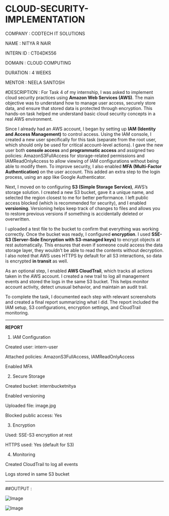# CLOUD-SECURITY-IMPLEMENTATION

COMPANY : CODTECH IT SOLUTIONS

NAME : NITYA R NAIR

INTERN ID : CT04DK556

DOMAIN : CLOUD COMPUTING

DURATION : 4 WEEKS

MENTOR : NEELA SANTOSH

#DESCRIPTION :
For Task 4 of my internship, I was asked to implement cloud security practices using **Amazon Web Services (AWS)**. The main objective was to understand how to manage user access, securely store data, and ensure that stored data is protected through encryption. This hands-on task helped me understand basic cloud security concepts in a real AWS environment.

Since I already had an AWS account, I began by setting up **IAM (Identity and Access Management)** to control access. Using the IAM console, I created a new user specifically for this task (separate from the root user, which should only be used for critical account-level actions). I gave the new user both **console access** and **programmatic access** and assigned two policies: AmazonS3FullAccess for storage-related permissions and IAMReadOnlyAccess to allow viewing of IAM configurations without being able to modify them. To improve security, I also enabled **MFA (Multi-Factor Authentication)** on the user account. This added an extra step to the login process, using an app like Google Authenticator.

Next, I moved on to configuring **S3 (Simple Storage Service)**, AWS’s storage solution. I created a new S3 bucket, gave it a unique name, and selected the region closest to me for better performance. I left public access blocked (which is recommended for security), and I enabled **versioning**. Versioning helps keep track of changes to files and allows you to restore previous versions if something is accidentally deleted or overwritten.

I uploaded a test file to the bucket to confirm that everything was working correctly. Once the bucket was ready, I configured **encryption**. I used **SSE-S3 (Server-Side Encryption with S3-managed keys)** to encrypt objects at rest automatically. This ensures that even if someone could access the data storage layer, they wouldn’t be able to read the contents without decryption. I also noted that AWS uses HTTPS by default for all S3 interactions, so data is encrypted **in transit** as well.

As an optional step, I enabled **AWS CloudTrail**, which tracks all actions taken in the AWS account. I created a new trail to log all management events and stored the logs in the same S3 bucket. This helps monitor account activity, detect unusual behavior, and maintain an audit trail.

To complete the task, I documented each step with relevant screenshots and created a final report summarizing what I did. The report included the IAM setup, S3 configurations, encryption settings, and CloudTrail monitoring.
____________________________________________________________________________________________________________________________________________________________________________________
**REPORT**

1. IAM Configuration

Created user: intern-user

Attached policies: AmazonS3FullAccess, IAMReadOnlyAccess

Enabled MFA

2. Secure Storage
   
Created bucket: internbucketnitya

Enabled versioning

Uploaded file: image.jpg

Blocked public access: Yes

3. Encryption
   
Used: SSE-S3 encryption at rest

HTTPS used: Yes (default for S3)

4. Monitoring
   
Created CloudTrail to log all events

Logs stored in same S3 bucket

_______________________________________________________________________________________________________________________________________________________________________________________

##OUTPUT :

![Image](https://github.com/user-attachments/assets/16553317-d8fc-4dca-9b51-a63da78ebefb)

![Image](https://github.com/user-attachments/assets/1df7ea19-2852-44cf-9e20-fe663782a00e)



